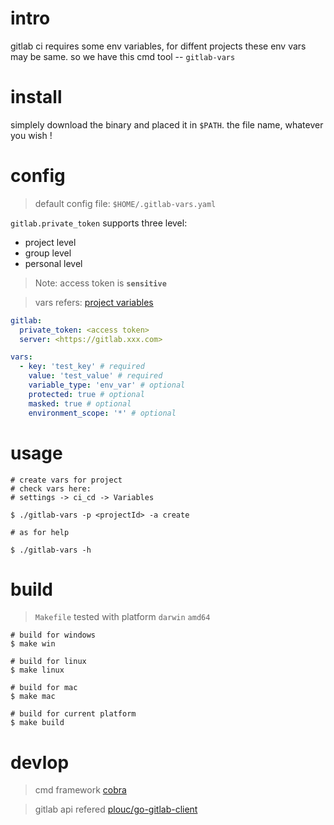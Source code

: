 # intro

gitlab ci requires some env variables, for diffent projects these env vars may be same. so we have this cmd tool -- `gitlab-vars`

# install

simplely download the binary and placed it in `$PATH`. the file name, whatever you wish !

# config

> default config file: `$HOME/.gitlab-vars.yaml`

`gitlab.private_token` supports three level:

- project level
- group level
- personal level

> Note: access token is **`sensitive`**

> vars refers: [project variables](https://docs.gitlab.com/ee/api/project_level_variables.html#list-project-variables)

```yaml
gitlab:
  private_token: <access token>
  server: <https://gitlab.xxx.com>

vars:
  - key: 'test_key' # required
    value: 'test_value' # required
    variable_type: 'env_var' # optional
    protected: true # optional
    masked: true # optional
    environment_scope: '*' # optional
```

# usage

```shell
# create vars for project
# check vars here:
# settings -> ci_cd -> Variables

$ ./gitlab-vars -p <projectId> -a create
```

```shell
# as for help

$ ./gitlab-vars -h
```

# build

> `Makefile` tested with platform `darwin` `amd64`

```shell
# build for windows
$ make win

# build for linux
$ make linux

# build for mac
$ make mac

# build for current platform
$ make build
```

# devlop

> cmd framework [cobra](https://github.com/spf13/cobra)

> gitlab api refered [plouc/go-gitlab-client](https://github.com/plouc/go-gitlab-client.git)
